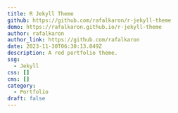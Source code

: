 ```yaml
---
title: R Jekyll Theme
github: https://github.com/rafalkaron/r-jekyll-theme
demo: https://rafalkaron.github.io/r-jekyll-theme
author: rafalkaron
author_link: https://github.com/rafalkaron
date: 2023-11-30T06:30:13.049Z
description: A red portfolio theme.
ssg:
  - Jekyll
css: []
cms: []
category:
  - Portfolio
draft: false
---
```

